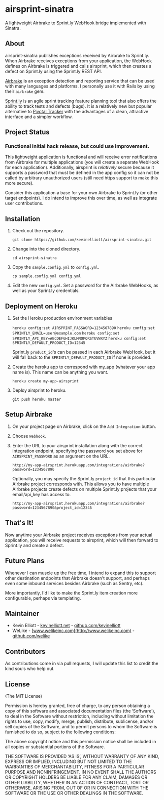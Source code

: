 # airsprint-sinatra

A lightweight Airbrake to Sprint.ly WebHook bridge implemented with Sinatra.

## About

airsprint-sinatra publishes exceptions received by Airbrake to Sprint.ly. When Airbrake receives exceptions from your application, the WebHook defines on Airbrake is triggered and calls airsprint, which then creates a defect on Sprint.ly using the Sprint.ly REST API. 

[Airbrake](http://airbrake.io) is an exception detection and reporting service that can be used with many languages and platforms. I personally use it with Rails by using their `airbrake` gem.

[Sprint.ly](http://sprint.ly) is an agile sprint tracking feature planning tool that also offers the ability to track tests and defects (bugs). It is a relatively new but popular alternative to [Pivotal Tracker](http://pivotaltracker.com) with the advantages of a clean, attractive interface and a simpler workflow.

## Project Status

### Functional initial hack release, but could use improvement.

This lightweight application is functional and will receive error notifications from Airbrake for multiple applications (you will create a separate WebHook for each application). Additionally, airsprint is *relatively* secure because it supports a password that must be defined in the app config so it can not be called by arbitrary unauthorized users (still need https support to make this more secure).

Consider this application a base for your own Airbrake to Sprint.ly (or other target endpoints). I do intend to improve this over time, as well as integrate user contributions.

## Installation

1.  Check out the repository.

    `git clone https://github.com/kevinelliott/airsprint-sinatra.git`

2.  Change into the cloned directory.

    `cd airsprint-sinatra`

3.  Copy the `sample.config.yml` to `config.yml`.

    `cp sample.config.yml config.yml`

4.  Edit the new `config.yml`. Set a password for the Airbrake WebHooks, as well as your Sprint.ly credentials.

## Deployment on Heroku

1.  Set the Heroku production environment variables

    `heroku config:set AIRSPRINT_PASSWORD=1234567890`
    `heroku config:set SPRINTLY_EMAIL=user@example.com`
    `heroku config:set SPRINTLY_API_KEY=ABCDEFGHIJKLMNOPQRSTUVWXYZ`
    `heroku config:set SPRINTLY_DEFAULT_PRODUCT_ID=12345`

    Sprint.ly `product_id`'s can be passed in each Airbrake WebHook, but it will fall back to the `SPRINTLY_DEFAULT_PRODUCT_ID` if none is provided.

2.  Create the heroku app to correspond with my_app (whatever your app name is). This name can be anything you want.

    `heroku create my-app-airsprint`

3.  Deploy airsprint to heroku.

    `git push heroku master`

## Setup Airbrake

1.  On your project page on Airbrake, click on the `Add Integration` button.

2.  Choose `Webhook`.

3.  Enter the URL to your airsprint installation along with the correct integration endpoint, specifying the password you set above for `AIRSPRINT_PASSWORD` as an argument on the URL.

    `http://my-app-airsprint.herokuapp.com/integrations/airbrake?password=1234567890`

    Optionally, you may specify the Sprint.ly `project_id` that this particular Airbrake project corresponds with. This allows you to have multiple Airbrake projects create defects on multiple Sprint.ly projects that your email/api_key has access to.

    `http://my-app-airsprint.herokuapp.com/integrations/airbrake?password=1234567890&project_id=12345`

## That's It!

Now anytime your Airbrake project receives exceptions from your actual application, you will receive requests to airsprint, which will then forward to Sprint.ly and create a defect.

## Future Plans

Whenever I can muscle up the free time, I intend to expand this to support other destination endpoints that Airbrake doesn't support, and perhaps even some inbound services besides Airbrake (such as Sentry, etc).

More importantly, I'd like to make the Sprint.ly item creation more configurable, perhaps via templating.

## Maintainer

* Kevin Elliott - [kevinelliott.net](http://kevinelliott.net) - [github.com/kevinelliott](http://github.com/kevinelliott)
* WeLike - [www.welikeinc.com](http://www.welikeinc.com) - [github.com/welike](http://github.com/welike)

## Contributors

As contributions come in via pull requests, I will update this list to credit the kind souls who help out.

## License

(The MIT License)

Permission is hereby granted, free of charge, to any person obtaining a copy of this software and associated documentation files (the ‘Software’), to deal in the Software without restriction, including without limitation the rights to use, copy, modify, merge, publish, distribute, sublicense, and/or sell copies of the Software, and to permit persons to whom the Software is furnished to do so, subject to the following conditions:

The above copyright notice and this permission notice shall be included in all copies or substantial portions of the Software.

THE SOFTWARE IS PROVIDED ‘AS IS’, WITHOUT WARRANTY OF ANY KIND, EXPRESS OR IMPLIED, INCLUDING BUT NOT LIMITED TO THE WARRANTIES OF MERCHANTABILITY, FITNESS FOR A PARTICULAR PURPOSE AND NONINFRINGEMENT. IN NO EVENT SHALL THE AUTHORS OR COPYRIGHT HOLDERS BE LIABLE FOR ANY CLAIM, DAMAGES OR OTHER LIABILITY, WHETHER IN AN ACTION OF CONTRACT, TORT OR OTHERWISE, ARISING FROM, OUT OF OR IN CONNECTION WITH THE SOFTWARE OR THE USE OR OTHER DEALINGS IN THE SOFTWARE.
